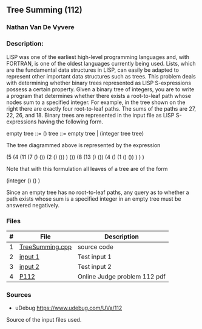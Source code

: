 ## Tree Summing (112)
### Nathan Van De Vyvere

### Description: 
LISP was one of the earliest high-level programming languages
and, with FORTRAN, is one of the oldest languages currently
being used. Lists, which are the fundamental data structures in
LISP, can easily be adapted to represent other important data
structures such as trees.
This problem deals with determining whether binary trees
represented as LISP S-expressions possess a certain property.
Given a binary tree of integers, you are to write a program
that determines whether there exists a root-to-leaf path whose
nodes sum to a specified integer.
For example, in the tree shown on the right there are exactly
four root-to-leaf paths. The sums of the paths are 27, 22, 26, and 18. Binary trees are represented in
the input file as LISP S-expressions having the following form.

empty tree ::= ()
tree ::= empty tree | (integer tree tree)

The tree diagrammed above is represented by the expression

(5 (4 (11 (7 () ()) (2 () ()) ) ()) (8 (13 () ()) (4 () (1 () ()) ) ) )

Note that with this formulation all leaves of a tree are of the form

(integer () () )

Since an empty tree has no root-to-leaf paths, any query as to whether a path exists whose sum is
a specified integer in an empty tree must be answered negatively.


### Files

|   #   | File                       | Description                                                |
| :---: | -------------------------- | ---------------------------------------------------------- |
|1|[TreeSumming.cpp](TreeSumming.cpp)|source code|
|2|[input 1](in1)|Test input 1|
|3|[input 2](in2)|Test input 2|
|4|[P112](112.pdf)|Online Judge problem 112 pdf|

### Sources

- uDebug https://www.udebug.com/UVa/112

Source of the input files used.
